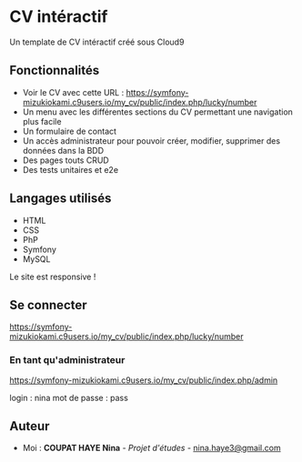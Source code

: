 # CV intéractif

Un template de CV intéractif créé sous Cloud9

## Fonctionnalités

* Voir le CV avec cette URL : https://symfony-mizukiokami.c9users.io/my_cv/public/index.php/lucky/number
* Un menu avec les différentes sections du CV permettant une navigation plus facile
* Un formulaire de contact
* Un accès administrateur pour pouvoir créer, modifier, supprimer des données dans la BDD
* Des pages touts CRUD
* Des tests unitaires et e2e

## Langages utilisés

* HTML 
* CSS
* PhP
* Symfony
* MySQL

Le site est responsive !

## Se connecter 

https://symfony-mizukiokami.c9users.io/my_cv/public/index.php/lucky/number

### En tant qu'administrateur

https://symfony-mizukiokami.c9users.io/my_cv/public/index.php/admin

login : nina
mot de passe : pass

## Auteur

* Moi : **COUPAT HAYE Nina** - *Projet d'études* - nina.haye3@gmail.com

